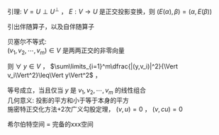 引理:  $V=U\perp U^\perp$ ， $E:V\to U$ 是正交投影变换，则 $(E(\alpha),\beta)=(\alpha,E(\beta))$  
  
引出伴随算子，以及自伴随算子  
  
贝塞尔不等式:  
 $(v_1,v_2,\cdots,v_m)\in V$ 是两两正交的非零向量  
  
则  $\forall\ y\in V$ ， $\sum\limits_{i=1}^m\dfrac{|(y,v_i)|^2}{\Vert v_i\Vert^2}\leq\Vert y\Vert^2$ ，  
  
等号成立，当且仅当 $y$ 是 $v_1,v_2,\cdots,v_m$ 的线性组合  
几何意义: 投影的平方和小于等于本身的平方  
施密特正交化方法+2次广义勾股定理， $(v,u)=0$ ， $(v,cu)=0$  
  
希尔伯特空间 $=$ 完备的xxx空间  
